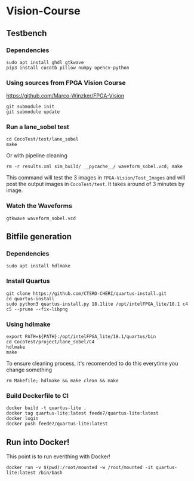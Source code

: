 # Vision-Course

## Testbench

### Dependencies

```
sudo apt install ghdl gtkwave
pip3 install cocotb pillow numpy opencv-python
```

### Using sources from FPGA Vision Course

https://github.com/Marco-Winzker/FPGA-Vision

```
git submodule init
git submodule update
```

### Run a lane_sobel test

```
cd CocoTest/test/lane_sobel
make
```

Or with pipeline cleaning

```
rm -r results.xml sim_build/ __pycache__/ waveform_sobel.vcd; make
```

This command will test the 3 images in `FPGA-Vision/Test_Images`
and will post the output images in `CocoTest/test`. It takes around
of 3 minutes by image.

### Watch the Waveforms

```
gtkwave waveform_sobel.vcd
```

## Bitfile generation

### Dependencies

```
sudo apt install hdlmake
```

### Install Quartus

```
git clone https://github.com/CTSRD-CHERI/quartus-install.git
cd quartus-install
sudo python3 quartus-install.py 18.1lite /opt/intelFPGA_lite/18.1 c4 c5 --prune --fix-libpng
```

### Using hdlmake

```
export PATH=${PATH}:/opt/intelFPGA_lite/18.1/quartus/bin
cd CocoTest/project/lane_sobel/C4
hdlmake
make
```

To ensure cleaning process, it's recomended to do this everytime you
change something

```
rm Makefile; hdlmake && make clean && make
```

### Build Dockerfile to CI

```
docker build -t quartus-lite .
docker tag quartus-lite:latest feede7/quartus-lite:latest
docker login
docker push feede7/quartus-lite:latest
```

## Run into Docker!

This point is to run everithing with Docker!

```
docker run -v $(pwd):/root/mounted -w /root/mounted -it quartus-lite:latest /bin/bash
```
